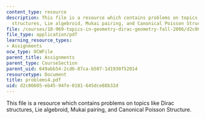 ```yaml
---
content_type: resource
description: This file is a resource which contains problems on topics like Dirac
  structures, Lie algebroid, Mukai pairing, and Canonical Poisson Structure.
file: /courses/18-969-topics-in-geometry-dirac-geometry-fall-2006/d2c06605eb4594fe0181645dce88b32d_problems4.pdf
file_type: application/pdf
learning_resource_types:
- Assignments
ocw_type: OCWFile
parent_title: Assignments
parent_type: CourseSection
parent_uid: 649abb54-2cd6-87ca-b507-1d1930f52014
resourcetype: Document
title: problems4.pdf
uid: d2c06605-eb45-94fe-0181-645dce88b32d
---
```

This file is a resource which contains problems on topics like Dirac structures, Lie algebroid, Mukai pairing, and Canonical Poisson Structure.

